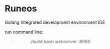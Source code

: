 Runeos
======

Golang Integrated development environment IDE

run command line: <br />
>>./build.bash webserver :8080